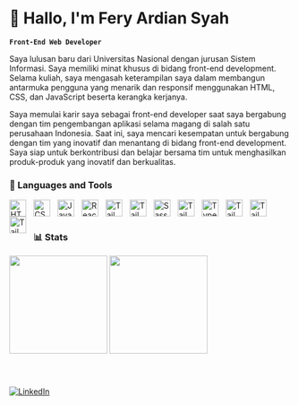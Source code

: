 # 👋 Hallo, I'm Fery Ardian Syah

**`Front-End Web Developer`**

Saya lulusan baru dari Universitas Nasional dengan jurusan Sistem Informasi. Saya memiliki minat khusus di bidang front-end development. Selama kuliah, saya mengasah keterampilan saya dalam membangun antarmuka pengguna yang menarik dan responsif menggunakan HTML, CSS, dan JavaScript beserta kerangka kerjanya.

Saya memulai karir saya sebagai front-end developer saat saya bergabung dengan tim pengembangan aplikasi selama magang di salah satu perusahaan Indonesia. Saat ini, saya mencari kesempatan untuk bergabung dengan tim yang inovatif dan menantang di bidang front-end development. Saya siap untuk berkontribusi dan belajar bersama tim untuk menghasilkan produk-produk yang inovatif dan berkualitas.

### 🧰 Languages and Tools
<img align="left" alt="HTML" width="30px" style="padding-right:10px;" src="https://cdn.jsdelivr.net/gh/devicons/devicon/icons/html5/html5-plain.svg" />
<img align="left" alt="CSS" width="30px" style="padding-right:10px;" src="https://cdn.jsdelivr.net/gh/devicons/devicon/icons/css3/css3-plain.svg" />
<img align="left" alt="JavaScript" width="30px" style="padding-right:10px;" src="https://cdn.jsdelivr.net/gh/devicons/devicon/icons/javascript/javascript-plain.svg" />
<img align="left" alt="React" width="30px" style="padding-right:10px;" src="https://cdn.jsdelivr.net/gh/devicons/devicon/icons/react/react-original.svg" />
<img align="left" alt="Tailwind" width="30px" style="padding-right:10px;" src="https://cdn.jsdelivr.net/gh/devicons/devicon/icons/tailwindcss/tailwindcss-plain.svg" />
<img align="left" alt="Tailwind" width="30px" style="padding-right:10px;" src="https://cdn.jsdelivr.net/gh/devicons/devicon/icons/bootstrap/bootstrap-original.svg" />
<img align="left" alt="Sass" width="30px" style="padding-right:10px;" src="https://cdn.jsdelivr.net/gh/devicons/devicon/icons/sass/sass-original.svg" />
<img align="left" alt="Tailwind" width="30px" style="padding-right:10px;" src="https://cdn.jsdelivr.net/gh/devicons/devicon/icons/nextjs/nextjs-original.svg" />
<img align="left" alt="TypeScript" width="30px" style="padding-right:10px;" src="https://cdn.jsdelivr.net/gh/devicons/devicon/icons/typescript/typescript-plain.svg" />
<img align="left" alt="Tailwind" width="30px" style="padding-right:10px;" src="https://cdn.jsdelivr.net/gh/devicons/devicon/icons/nodejs/nodejs-original.svg" />
<img align="left" alt="Tailwind" width="30px" style="padding-right:10px;" src="https://cdn.jsdelivr.net/gh/devicons/devicon/icons/mongodb/mongodb-original.svg" />
<img align="left" alt="Tailwind" width="30px" style="padding-right:10px;" src="https://cdn.jsdelivr.net/gh/devicons/devicon/icons/vscode/vscode-original.svg" />
<br />

#

### 📊 Stats

<div>
<img src="https://github-readme-stats.vercel.app/api/top-langs/?username=feryardsh&hide_border=true&cache_seconds=1800&theme=blueberry&langs_count=6&layout=compact&count_private=true" height="175em" />
<img src="https://github-readme-stats.vercel.app/api?username=feryardsh&hide_border=true&cache_seconds=1800&theme=blueberry&show_icons=true&count_private=true&include_all_commits=true" height="175em" />
</div>
<br />

#

[![LinkedIn](https://img.shields.io/badge/LinkedIn-%230077B5.svg?logo=linkedin&logoColor=white)](https://www.linkedin.com/in/fery-ardsh/)
